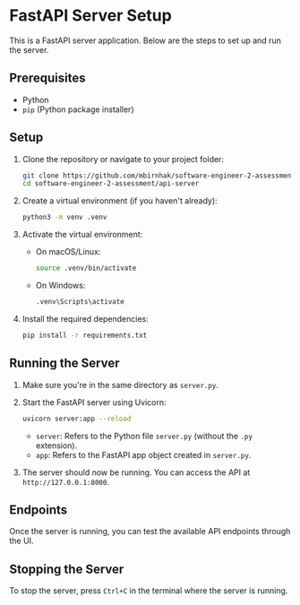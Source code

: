 # FastAPI Server Setup

This is a FastAPI server application. Below are the steps to set up and run the server.

## Prerequisites

- Python
- `pip` (Python package installer)

## Setup

1. Clone the repository or navigate to your project folder:

    ```bash
    git clone https://github.com/mbirnhak/software-engineer-2-assessment.git
    cd software-engineer-2-assessment/api-server
    ```

2. Create a virtual environment (if you haven't already):

    ```bash
    python3 -m venv .venv
    ```

3. Activate the virtual environment:

    - On macOS/Linux:

        ```bash
        source .venv/bin/activate
        ```

    - On Windows:

        ```bash
        .venv\Scripts\activate
        ```

4. Install the required dependencies:

    ```bash
    pip install -r requirements.txt
    ```

## Running the Server

1. Make sure you're in the same directory as `server.py`.

2. Start the FastAPI server using Uvicorn:

    ```bash
    uvicorn server:app --reload
    ```

    - `server`: Refers to the Python file `server.py` (without the `.py` extension).
    - `app`: Refers to the FastAPI app object created in `server.py`.

3. The server should now be running. You can access the API at `http://127.0.0.1:8000`.

## Endpoints

Once the server is running, you can test the available API endpoints through the UI.

## Stopping the Server

To stop the server, press `Ctrl+C` in the terminal where the server is running.
